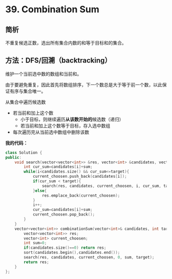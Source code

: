 # 39. Combination Sum

## 简析

不重复候选正数，选出所有集合内数的和等于目标和的集合。

## 方法：DFS/回溯（backtracking）

维护一个当前选中数的数组和当前和。

由于要避免重复，因此首先将数组排序，下一个数总是大于等于前一个数，以此保证有序与集合唯一。

从集合中遍历候选数
- 若当前和加上这个数
    - 小于目标，则继续遍历**从该数开始的**候选数（递归）
    - 若当前和加上这个数等于目标，存入选中数组
- 每次遍历完从当前选中数组中删除该数 

**我的代码：**

```cpp
class Solution {
public:
    void search(vector<vector<int>> &res, vector<int> &candidates, vector<int> &current_choosen,int i, int &sum, int target){
        int cur_sum=candidates[i]+sum;
        while(i<candidates.size() && cur_sum<=target){
            current_choosen.push_back(candidates[i]);
            if(cur_sum < target){
                search(res, candidates, current_choosen, i, cur_sum, target);
            }else{
                res.emplace_back(current_choosen);
            }
            i++;
            cur_sum=candidates[i]+sum;
            current_choosen.pop_back();
        }
    }
    vector<vector<int>> combinationSum(vector<int>& candidates, int target) {
        vector<vector<int>> res;
        vector<int> current_choosen;
        int sum=0;
        if(candidates.size()==0) return res;
        sort(candidates.begin(),candidates.end());
        search(res, candidates, current_choosen, 0, sum, target);
        return res;
    }
};
```
